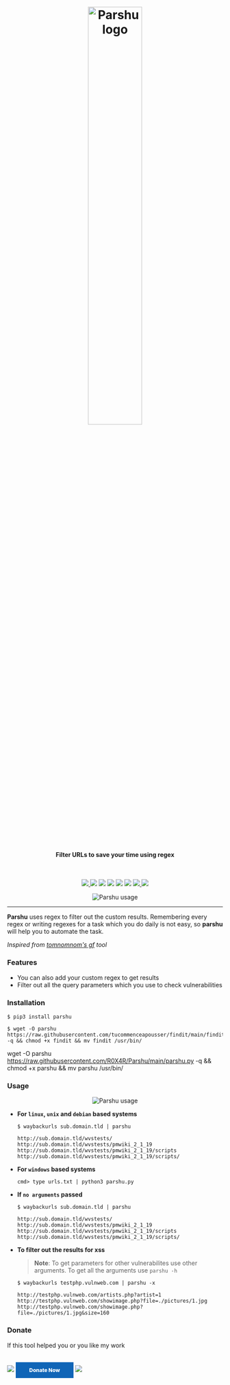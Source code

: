 <h1 align="center">
  <br>
  <a href="https://github.com/R0X4R/Parshu"><img src=".github/static/logo.png" width="50%" alt="Parshu logo"></a>
</h1>

<h4 align="center"><b>Filter URLs to save your time using regex</b></h4><br>

<p align="center">
  <a href="https://github.com/R0X4R/Parshu/releases">
    <img src="https://img.shields.io/github/release/R0X4R/Parshu.svg?label=version">
  </a>
  <a href="#"><img src="https://madewithlove.org.in/badge.svg"></a>
<a href="https://twitter.com/R0X4R/"><img src="https://img.shields.io/badge/twitter-%40R0X4R-blue.svg"></a>
<a href="https://github.com/R0X4R/Garud/issues"><img src="https://img.shields.io/badge/contributions-welcome-brightgreen.svg?style=flat"></a>
<a href="https://github.com/R0X4R/Parshu/blob/main/LICENSE"><img src="https://img.shields.io/badge/License-MIT-yellow.svg"></a>
<a href="https://github.com/R0X4R?tab=followers"><img src="https://img.shields.io/badge/github-%40R0X4R-orange"></a>
  <a href="https://github.com/R0X4R/Parshu/issues?q=is%3Aissue+is%3Aclosed">
      <img src="https://img.shields.io/github/issues-closed-raw/R0X4R/Parshu?color=dark-green&label=issues%20fixed">
  </a>
  <a href="https://travis-ci.com/R0X4R/Parshu">
      <img src="https://img.shields.io/travis/com/R0X4R/Parshu.svg?color=dark-green&label=tests">
  </a>
</p>

<p align="center"><img src=".github/static/usage.png" alt="Parshu usage"></p>

---

**Parshu** uses regex to filter out the custom results. Remembering every regex or writing regexes for a task which you do daily is not easy, so **parshu** will help you to automate the task.

_Inspired from [tomnomnom's gf](https://github.com/tomnomnom/gf) tool_

### Features
- You can also add your custom regex to get results
- Filter out all the query parameters which you use to check vulnerabilities

### Installation


```console
$ pip3 install parshu
```

```console
$ wget -O parshu https://raw.githubusercontent.com/tucommenceapousser/findit/main/findit.py -q && chmod +x findit && mv findit /usr/bin/
```
wget -O parshu https://raw.githubusercontent.com/R0X4R/Parshu/main/parshu.py -q && chmod +x parshu && mv parshu /usr/bin/
### Usage

<p align="center"><img src=".github/static/usage-2.png" alt="Parshu usage"></p>

+ **For `linux`, `unix` and `debian` based systems**

    ```console
    $ waybackurls sub.domain.tld | parshu

    http://sub.domain.tld/wvstests/
    http://sub.domain.tld/wvstests/pmwiki_2_1_19
    http://sub.domain.tld/wvstests/pmwiki_2_1_19/scripts
    http://sub.domain.tld/wvstests/pmwiki_2_1_19/scripts/
    ```

+ **For `windows` based systems**

    ```console
    cmd> type urls.txt | python3 parshu.py
    ```

+ **If `no arguments` passed**

    ```console
    $ waybackurls sub.domain.tld | parshu

    http://sub.domain.tld/wvstests/
    http://sub.domain.tld/wvstests/pmwiki_2_1_19
    http://sub.domain.tld/wvstests/pmwiki_2_1_19/scripts
    http://sub.domain.tld/wvstests/pmwiki_2_1_19/scripts/
    ```

+ **To filter out the results for xss**

    > **Note**: To get parameters for other vulnerabilites use other arguments. To get all the arguments use `parshu -h`

    ```console
    $ waybackurls testphp.vulnweb.com | parshu -x

    http://testphp.vulnweb.com/artists.php?artist=1
    http://testphp.vulnweb.com/showimage.php?file=./pictures/1.jpg
    http://testphp.vulnweb.com/showimage.php?file=./pictures/1.jpg&size=160
    ```

### Donate
If this tool helped you or you like my work

</br><a href="https://www.buymeacoffee.com/R0X4R"><img src="https://img.buymeacoffee.com/button-api/?text=Help me to buy oscp&emoji=😇&slug=R0X4R&button_colour=5F7FFF&font_colour=ffffff&font_family=Cookie&outline_colour=000000&coffee_colour=FFDD00"/></a> <a style=" width: 135px; background-color: #1065b7; text-align: center; font-weight: 800; padding: 11px 0px; color: white; font-size: 12px; display: inline-block; text-decoration: none; " href='https://pmny.in/bIKNZngt4ys1'> Donate Now </a> <a href="https://ko-fi.com/i/IK3K34SJSA"><img src="https://ko-fi.com/img/githubbutton_sm.svg"></a><br/><br/>
